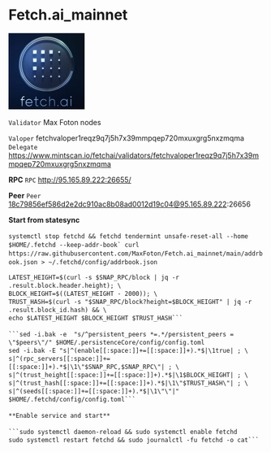 # Fetch.ai_mainnet
![ALT-logo](https://raw.githubusercontent.com/MaxFoton/Fetch.ai_mainnet/main/Fetch.png)

`Validator` Max Foton nodes

`Valoper` fetchvaloper1reqz9q7j5h7x39mmpqep720mxuxgrg5nxzmqma
`Delegate` https://www.mintscan.io/fetchai/validators/fetchvaloper1reqz9q7j5h7x39mmpqep720mxuxgrg5nxzmqma

**RPC**
`RPC` http://95.165.89.222:26655/

**Peer**
`Peer` 18c79856ef586d2e2dc910ac8b08ad0012d19c04@95.165.89.222:26656

**Start from statesync**

```systemctl stop fetchd && fetchd tendermint unsafe-reset-all --home $HOME/.fetchd --keep-addr-book`
curl https://raw.githubusercontent.com/MaxFoton/Fetch.ai_mainnet/main/addrbook.json > ~/.fetchd/config/addrbook.json```

```SNAP_RPC=95.165.89.222:26655 && \
LATEST_HEIGHT=$(curl -s $SNAP_RPC/block | jq -r .result.block.header.height); \
BLOCK_HEIGHT=$((LATEST_HEIGHT - 2000)); \
TRUST_HASH=$(curl -s "$SNAP_RPC/block?height=$BLOCK_HEIGHT" | jq -r .result.block_id.hash) && \
echo $LATEST_HEIGHT $BLOCK_HEIGHT $TRUST_HASH```

```sed -i.bak -e  "s/^persistent_peers *=.*/persistent_peers = \"$peers\"/" $HOME/.persistenceCore/config/config.toml
sed -i.bak -E "s|^(enable[[:space:]]+=[[:space:]]+).*$|\1true| ; \
s|^(rpc_servers[[:space:]]+=[[:space:]]+).*$|\1\"$SNAP_RPC,$SNAP_RPC\"| ; \
s|^(trust_height[[:space:]]+=[[:space:]]+).*$|\1$BLOCK_HEIGHT| ; \
s|^(trust_hash[[:space:]]+=[[:space:]]+).*$|\1\"$TRUST_HASH\"| ; \
s|^(seeds[[:space:]]+=[[:space:]]+).*$|\1\"\"|" $HOME/.fetchd/config/config.toml```

**Enable service and start**

```sudo systemctl daemon-reload && sudo systemctl enable fetchd
sudo systemctl restart fetchd && sudo journalctl -fu fetchd -o cat```

